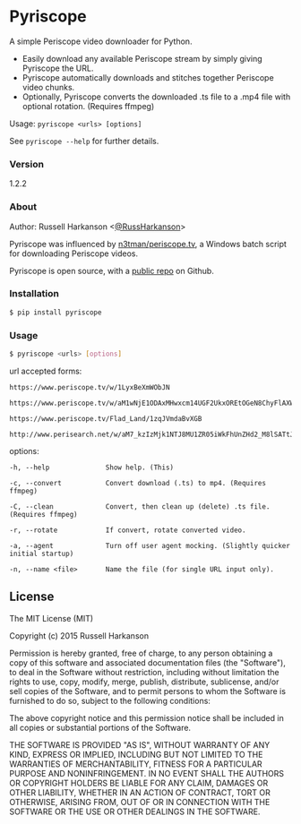 # Pyriscope

A simple Periscope video downloader for Python.

* Easily download any available Periscope stream by simply giving Pyriscope the URL.
* Pyriscope automatically downloads and stitches together Periscope video chunks.
* Optionally, Pyriscope converts the downloaded .ts file to a .mp4 file with optional rotation. (Requires ffmpeg)

Usage:
    `pyriscope <urls> [options]`

See `pyriscope --help` for further details.

### Version
1.2.2

### About

Author: Russell Harkanson <[@RussHarkanson]>

Pyriscope was influenced by [n3tman/periscope.tv], a Windows batch script for downloading Periscope videos.

Pyriscope is open source, with a [public repo][git-repo-url] on Github.

### Installation

```sh
$ pip install pyriscope
```

### Usage

```sh
$ pyriscope <urls> [options]
```

url accepted forms:

    https://www.periscope.tv/w/1LyxBeXmWObJN

    https://www.periscope.tv/w/aM1wNjE1ODAxMHwxcm14UGF2UkxOREtOGeN8ChyFlAXW4ihB_3NA9h3UysetWhz5G8WQdi7dsro=

    https://www.periscope.tv/Flad_Land/1zqJVmdaBvXGB

    http://www.perisearch.net/w/aM7_kzIzMjk1NTJ8MU1ZR05iWkFhUnZHd2_M8lSATtJLmbT0wvem7Ml6TTJgRS4_ReuSeQNGN73z


options:

    -h, --help              Show help. (This)

    -c, --convert           Convert download (.ts) to mp4. (Requires ffmpeg)

    -C, --clean             Convert, then clean up (delete) .ts file. (Requires ffmpeg)

    -r, --rotate            If convert, rotate converted video.

    -a, --agent             Turn off user agent mocking. (Slightly quicker initial startup)

    -n, --name <file>       Name the file (for single URL input only).



License
----

The MIT License (MIT)

Copyright (c) 2015 Russell Harkanson

Permission is hereby granted, free of charge, to any person obtaining a copy
of this software and associated documentation files (the "Software"), to deal
in the Software without restriction, including without limitation the rights
to use, copy, modify, merge, publish, distribute, sublicense, and/or sell
copies of the Software, and to permit persons to whom the Software is
furnished to do so, subject to the following conditions:

The above copyright notice and this permission notice shall be included in
all copies or substantial portions of the Software.

THE SOFTWARE IS PROVIDED "AS IS", WITHOUT WARRANTY OF ANY KIND, EXPRESS OR
IMPLIED, INCLUDING BUT NOT LIMITED TO THE WARRANTIES OF MERCHANTABILITY,
FITNESS FOR A PARTICULAR PURPOSE AND NONINFRINGEMENT. IN NO EVENT SHALL THE
AUTHORS OR COPYRIGHT HOLDERS BE LIABLE FOR ANY CLAIM, DAMAGES OR OTHER
LIABILITY, WHETHER IN AN ACTION OF CONTRACT, TORT OR OTHERWISE, ARISING FROM,
OUT OF OR IN CONNECTION WITH THE SOFTWARE OR THE USE OR OTHER DEALINGS IN
THE SOFTWARE.

[//]: # (Ref links)

   [n3tman/periscope.tv]: <https://github.com/n3tman/periscope.tv>
   [git-repo-url]: <https://github.com/rharkanson/pyriscope>
   [@RussHarkanson]: <http://twitter.com/RussHarkanson>
   [ffmpeg]: <https://www.ffmpeg.org/>
